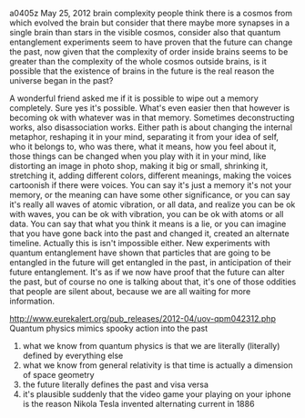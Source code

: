 a0405z
May 25, 2012
brain complexity
people think there is a cosmos from which evolved the brain but consider that there maybe more synapses in a single brain than stars in the visible cosmos, consider also that quantum entanglement experiments seem to have proven that the future can change the past, now given that the complexity of order inside brains seems to be greater than the complexity of the whole cosmos outside brains, is it possible that the existence of brains in the future is the real reason the universe began in the past?

A wonderful friend asked me if it is possible to wipe out a memory completely. Sure yes it's possible. What's even easier then that however is becoming ok with whatever was in that memory. Sometimes deconstructing works, also disassociation works. Either path is about changing the internal metaphor, reshaping it in your mind, separating it from your idea of self, who it belongs to, who was there, what it means, how you feel about it, those things can be changed when you play with it in your mind, like distorting an image in photo shop, making it big or small, shrinking it, stretching it, adding different colors, different meanings, making the voices cartoonish if there were voices. You can say it's just a memory it's not your memory, or the meaning can have some other significance, or you can say it's really all waves of atomic vibration, or all data, and realize you can be ok with waves, you can be ok with vibration, you can be ok with atoms or all data. You can say that what you think it means is a lie, or you can imagine that you have gone back into the past and changed it, created an alternate timeline. Actually this is isn't impossible either. New experiments with quantum entanglement have shown that particles that are going to be entangled in the future will get entangled in the past, in anticipation of their future entanglement. It's as if we now have proof that the future can alter the past, but of course no one is talking about that, it's one of those oddities that people are silent about, because we are all waiting for more information.

http://www.eurekalert.org/pub_releases/2012-04/uov-qpm042312.php
Quantum physics mimics spooky action into the past

1. what we know from quantum physics is that we are literally (literally) defined by everything else
2. what we know from general relativity is that time is actually a dimension of space geometry
3. the future literally defines the past and visa versa
4. it's plausible suddenly that the video game your playing on your iphone is the reason Nikola Tesla invented alternating current in 1886
